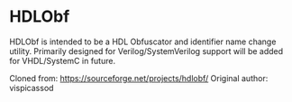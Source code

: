 # HDLObf
HDLObf is intended to be a HDL Obfuscator and identifier name change utility. Primarily designed for Verilog/SystemVerilog support will be added for VHDL/SystemC in future.

Cloned from: https://sourceforge.net/projects/hdlobf/
Original author: vispicassod
